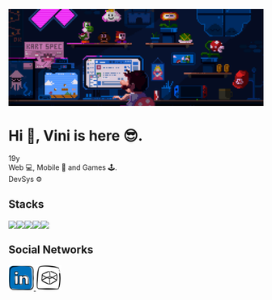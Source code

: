 ![mario coding gif](coding.gif)
# Hi 👋, Vini is here 😎.

19y<br />
Web 💻, Mobile 📱 and Games 🕹️.<br>
DevSys ⚙️<br />

## Stacks
<img loading='lazy' align='center' width='50' src="https://cdn.jsdelivr.net/gh/devicons/devicon/icons/javascript/javascript-original.svg" /><img loading='lazy' align='center' width='50' src="https://cdn.jsdelivr.net/gh/devicons/devicon/icons/python/python-original.svg" /><img loading='lazy' align='center' width='50' src="https://cdn.jsdelivr.net/gh/devicons/devicon/icons/cplusplus/cplusplus-original.svg" /><img align='center' width='50' src="https://cdn.jsdelivr.net/gh/devicons/devicon/icons/java/java-original.svg" /><img loading='lazy' align="center" width="50" src="https://cdn.jsdelivr.net/gh/devicons/devicon/icons/linux/linux-original.svg" />

## Social Networks
<a href='https://linkedin.com/in/viniciusgabs' target='_blank'>
<img width='50' src="linkedin.png" />  
</a>
<a href='https://codepen.io/gitviini' target='_blank'>
<img width='50' src="codepen.png" />
</a>
